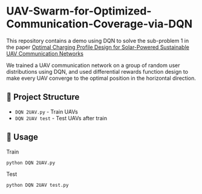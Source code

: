 # UAV-Swarm-for-Optimized-Communication-Coverage-via-DQN

This repository contains a demo using DQN to solve the sub-problem 1 in the paper [Optimal Charging Profile Design for Solar-Powered Sustainable UAV Communication Networks](https://ieeexplore.ieee.org/xpl/conhome/10278505/proceeding)

We trained a UAV communication network on a group of random user distributions using DQN, and used differential rewards function design to make every UAV converge to the optimal position in the horizontal direction.

## 📁 Project Structure
- `DQN 2UAV.py` - Train UAVs
- `DQN 2UAV test` - Test UAVs after train

## 🚀 Usage
Train
```bash
python DQN 2UAV.py
```

Test
```bash
python DQN 2UAV test.py
```
